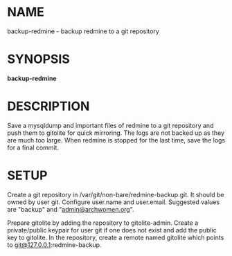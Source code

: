 NAME
====

backup-redmine - backup redmine to a git repository

SYNOPSIS
========

**backup-redmine**

DESCRIPTION
===========

Save a mysqldump and important files of redmine to a git repository and push them to gitolite for quick mirroring. The logs are not backed up as they are much too large. When redmine is stopped for the last time, save the logs for a final commit.

SETUP
=====

Create a git repository in /var/git/non-bare/redmine-backup.git. It should be owned by user git. Configure user.name and user.email. Suggested values are "backup" and "admin@archwomen.org".

Prepare gitolite by adding the repository to gitolite-admin. Create a private/public keypair for user git if one does not exist and add the public key to gitolite. In the repository, create a remote named gitolite which points to git@127.0.0.1:redmine-backup.
